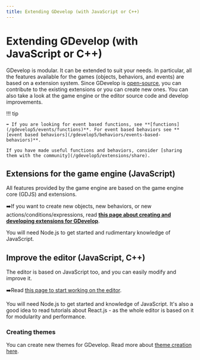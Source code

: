 ```yaml
---
title: Extending GDevelop (with JavaScript or C++)
---
```

# Extending GDevelop (with JavaScript or C++)

GDevelop is modular. It can be extended to suit your needs. In particular, all the features available for the games (objects, behaviors, and events) are based on a extension system. Since GDevelop is [open-source](https://github.com/4ian/GD), you can contribute to the existing extensions or you can create new ones. You can also take a look at the game engine or the editor source code and develop improvements.

!!! tip
    
        
    ➡️ If you are looking for event based functions, see **[functions](/gdevelop5/events/functions)**. For event based behaviors see **[event based behaviors](/gdevelop5/behaviors/events-based-behaviors)**.
    
    If you have made useful functions and behaviors, consider [sharing them with the community](/gdevelop5/extensions/share).

## Extensions for the game engine (JavaScript)

All features provided by the game engine are based on the game engine core (GDJS) and extensions.

➡️If you want to create new objects, new behaviors, or new actions/conditions/expressions, read **[this page about creating and developing extensions for GDevelop](https://github.com/4ian/GD/blob/master/newIDE/README-extensions.md)**.

You will need Node.js to get started and rudimentary knowledge of JavaScript.

## Improve the editor (JavaScript, C++)

The editor is based on JavaScript too, and you can easily modify and improve it.

➡️Read [this page to start working on the editor](https://github.com/4ian/GD/blob/master/newIDE/README.md).

You will need Node.js to get started and knowledge of JavaScript. It's also a good idea to read tutorials about React.js - as the whole editor is based on it for modularity and performance.

### Creating themes

You can create new themes for GDevelop. Read more about [theme creation here](/gdevelop5/all-features/themes).